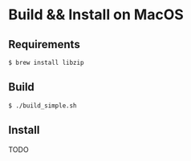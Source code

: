 
# Build && Install on MacOS


## Requirements

```
$ brew install libzip
```

## Build

```
$ ./build_simple.sh
```

## Install

TODO